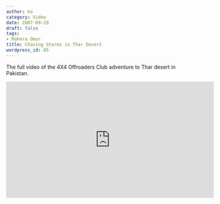 ```yaml
---
author: ko
category: Video
date: 2007-09-29
draft: false
tags:
- Mahera Omar
title: Chasing Storms in Thar Desert
wordpress_id: 85
---
```


The full video of the 4X4 Offroaders Club adventure to Thar desert in Pakistan. 

<iframe width="560" height="315" src="https://www.youtube.com/embed/8112iCPo4Vs?si=QoiCXHPj-2gPwaFW" title="YouTube video player" frameborder="0" allow="accelerometer; autoplay; clipboard-write; encrypted-media; gyroscope; picture-in-picture; web-share" referrerpolicy="strict-origin-when-cross-origin" allowfullscreen></iframe>